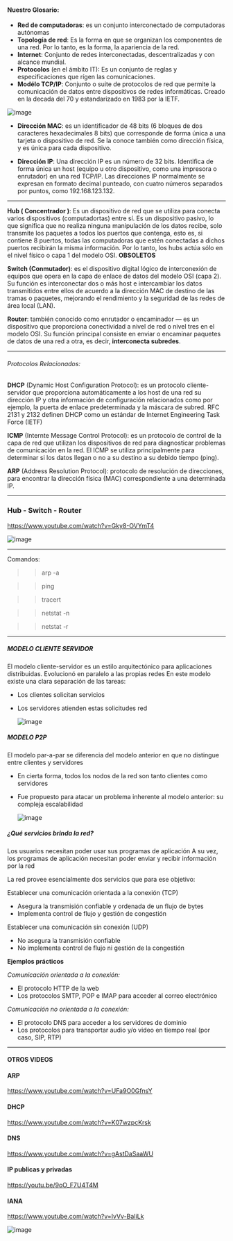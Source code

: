 #### Nuestro Glosario: 
* **Red de computadoras**: es un conjunto interconectado de computadoras autónomas
* **Topología de red**: Es la forma en que se organizan los componentes de una red. Por lo tanto, es la forma, la apariencia de la red.
* **Internet**: Conjunto de redes interconectadas, descentralizadas y con alcance mundial.
* **Protocolos** (en el ámbito IT): Es un conjunto de reglas y especificaciones que rígen las comunicaciones.
* **Modélo TCP/IP**: Conjunto o suite de protocolos de red que permite la comunicación de datos entre dispositivos de redes informáticas. Creado en la decada del 70 y estandarizado en 1983 por la IETF.

![image](https://github.com/lole-s/Testing-QA-CUAC/assets/84929029/1e18d924-c74e-441e-a580-90a51523dcb8)

* **Dirección MAC**: es un identificador de 48 bits (6 bloques de dos caracteres hexadecimales 8 bits) que corresponde de forma única a una tarjeta o dispositivo de red. Se la conoce también como dirección física, y es única para cada dispositivo.

* **Dirección IP**: Una dirección IP es un número de 32 bits. Identifica de forma única un host (equipo u otro dispositivo, como una impresora o enrutador) en una red TCP/IP. Las direcciones IP normalmente se expresan en formato decimal punteado, con cuatro números separados por puntos, como 192.168.123.132.
____

**Hub ( Concentrador )**: Es un dispositivo de red que se utiliza para conecta varios dispositivos (computadortas) entre sí. Es un dispositivo pasivo, lo que significa que no realiza ninguna manipulación de los datos recibe, solo transmite los paquetes a todos los puertos que contenga, esto es, si contiene 8 puertos, todas las computadoras que estén conectadas a dichos puertos recibirán la misma información. Por lo tanto, los hubs actúa sólo en el nivel físico o capa 1 del modelo OSI. **OBSOLETOS**
 
**Switch (Conmutador)**: es el dispositivo digital lógico de interconexión de equipos que opera en la capa de enlace de datos del modelo OSI (capa 2). Su función es interconectar dos o más host e intercambiar los datos transmitidos entre ellos de acuerdo a la dirección MAC de destino de las tramas o paquetes, mejorando el rendimiento y la seguridad de las redes de área local (LAN).

**Router**: también conocido como enrutador o encaminador — es un dispositivo que proporciona conectividad a nivel de red o nivel tres en el modelo OSI. Su función principal consiste en enviar o encaminar paquetes de datos de una red a otra, es decir, **interconecta subredes**.
____
###### Protocolos Relacionados: 

**DHCP** (Dynamic Host Configuration Protocol): es un protocolo cliente-servidor que proporciona automáticamente a los host de una red su dirección IP y otra información de configuración relacionados como por ejemplo, la puerta de enlace predeterminada y la máscara de subred. RFC 2131 y 2132 definen DHCP como un estándar de Internet Engineering Task Force (IETF)

**ICMP** (Internte Message Control Protocol): es un protocolo de control de la capa de red que utilizan los dispositivos de red para diagnosticar problemas de comunicación en la red. El ICMP se utiliza principalmente para determinar si los datos llegan o no a su destino a su debido tiempo (ping).

**ARP** (Address Resolution Protocol): protocolo de resolución de direcciones, para encontrar la dirección física (MAC) correspondiente a una determinada IP.

_____

### Hub - Switch - Router 
https://www.youtube.com/watch?v=Gky8-OVYmT4

![image](https://github.com/lole-s/Testing-QA-CUAC/assets/84929029/69285646-7b54-4644-ab2a-93b85211c20c)


___
Comandos: 

> >arp -a

> >ping 

> >tracert
 
> >netstat -n

> >netstat -r

____

##### MODELO CLIENTE SERVIDOR 
El modelo cliente-servidor es un estilo arquitectónico para aplicaciones distribuidas. 
Evolucionó en paralelo a las propias redes En este modelo existe una clara separación de las tareas:
  * Los clientes solicitan servicios
  * Los servidores atienden estas solicitudes red

    ![image](https://github.com/lole-s/Testing-QA-CUAC/assets/84929029/5228863d-9183-4b13-9b9a-de17b8c52776)

##### MODELO P2P 
El modelo par-a-par se diferencia del modelo anterior en que no distingue entre clientes y servidores
* En cierta forma, todos los nodos de la red son tanto clientes como servidores
* Fue propuesto para atacar un problema inherente al modelo anterior: su compleja escalabilidad

  ![image](https://github.com/lole-s/Testing-QA-CUAC/assets/84929029/80558730-07c3-4ae0-a83e-9e46153ca2cc)


##### ¿Qué servicios brinda la red?
Los usuarios necesitan poder usar sus programas de aplicación
A su vez, los programas de aplicación necesitan poder enviar y recibir información por la red

La red provee esencialmente dos servicios que para ese objetivo:

Establecer una comunicación orientada a la conexión (TCP)
  * Asegura la transmisión confiable y ordenada de un flujo de bytes
  * Implementa control de flujo y gestión de congestión

Establecer una comunicación sin conexión (UDP)
  * No asegura la transmisión confiable
  * No implementa control de flujo ni gestión de la congestión

**Ejemplos prácticos**

_Comunicación orientada a la conexión:_
 *   El protocolo HTTP de la web
 *   Los protocolos SMTP, POP e IMAP para acceder al correo electrónico

_Comunicación no orientada a la conexión:_
 *  El protocolo DNS para acceder a los servidores de dominio
 *  Los protocolos para transportar audio y/o video en tiempo real (por caso, SIP, RTP)
   
___
#### OTROS VIDEOS

#### ARP 
https://www.youtube.com/watch?v=UFa9O0GfnsY

#### DHCP           
https://www.youtube.com/watch?v=K07wzpcKrsk

#### DNS 
https://www.youtube.com/watch?v=gAstDaSaaWU

#### IP publicas y privadas
https://youtu.be/9oO_F7U4T4M

#### IANA
https://www.youtube.com/watch?v=IvVv-BaIiLk

![image](https://github.com/lole-s/Testing-QA-CUAC/assets/84929029/6341c88c-864d-4ab8-a88e-479d39dd4e1d)
